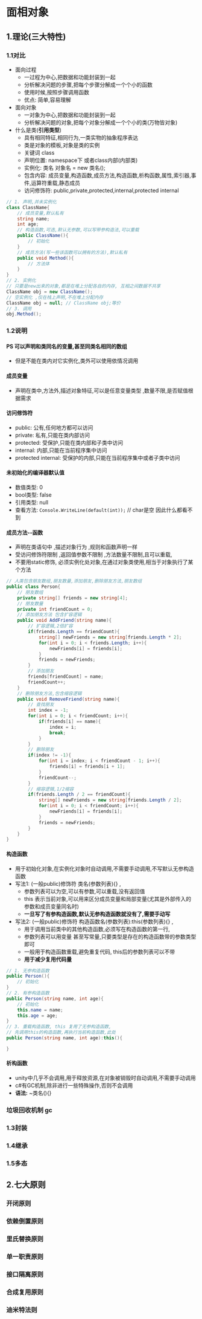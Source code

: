 ﻿# 面相对象
## 1.理论(三大特性)
### 1.1对比
- 面向过程
  - 一过程为中心,把数据和功能封装到一起
  - 分析解决问题的步骤,把每个步骤分解成一个个小的函数
  - 使用时候,按照步骤调用函数
  - 优点: 简单,容易理解
- 面向对象
  - 一对象为中心,把数据和功能封装到一起
  - 分析解决问题的对象,把每个对象分解成一个个小的类(万物皆对象)
- 什么是类(**引用类型**)
  - 具有相同特征,相同行为,一类实物的抽象程序表达
  - 类是对象的模板,对象是类的实例
  - 关键词 class
  - 声明位置: namespace下 或者class内部(内部类)
  - 实例化: 类名 对象名 = new 类名();
  - 包含内容: 成员变量,构造函数,成员方法,构造函数,析构函数,属性,索引器,事件,运算符重载,静态成员
  - 访问修饰符: public,private,protected,internal,protected internal
```csharp
// 1. 声明,并未实例化
class ClassName{
    // 成员变量,默认私有
    string name;
    int age;
    // 构造函数,可选,默认无参数,可以写带参构造法,可以重载
    public ClassName(){
        // 初始化
    }
    // 成员方法(写一些该函数可以拥有的方法),默认私有
    public void Method(){
        // 方法体
    }
}
// 2. 实例化
// 只要是new出来的对象,都是在堆上分配各自的内存, 互相之间数据不共享
ClassName obj = new ClassName();
// 空实例化 ,仅在栈上声明,不在堆上分配内存
ClassName obj = null; // ClassName obj;等价
// 3. 调用
obj.Method();
```
### 1.2说明
#### PS 可以声明和类同名的变量,甚至同类名相同的数组
- 但是不能在类内对它实例化,类外可以使用依情况调用
#### 成员变量
  - 声明在类中,方法外,描述对象特征,可以是任意变量类型 ,数量不限,是否赋值根据需求
#### 访问修饰符
  - public: 公有,任何地方都可以访问
  - private: 私有,只能在类内部访问
  - protected: 受保护,只能在类内部和子类中访问
  - internal: 内部,只能在当前程序集中访问
  - protected internal: 受保护的内部,只能在当前程序集中或者子类中访问
#### 未初始化的编译器默认值
  - 数值类型: 0
  - bool类型: false
  - 引用类型: null
  - 查看方法: `Console.WriteLine(default(int));` // char是空 因此什么都看不到
#### 成员方法--函数
- 声明在类语句中 ,描述对象行为 ,规则和函数声明一样
- 受访问修饰符限制 ,返回值参数不限制 ,方法数量不限制,且可以重载, 
- 不要用static修饰, 必须实例化处对象,在通过对象类使用,相当于对象执行了某个方法
```csharp
// 人类包含朋友数组,朋友数量,添加朋友,删除朋友方法,朋友数组
public class Person{
    // 朋友数组
    private string[] friends = new string[4];
    // 朋友数量
    private int friendCount = 0;
    // 添加朋友方法 包含扩容逻辑
    public void AddFriend(string name){
        // 扩容逻辑,2倍扩容
        if(friends.Length == friendCount){
            string[] newFriends = new string[friends.Length * 2];
            for(int i = 0; i < friends.Length; i++){
                newFriends[i] = friends[i];
            }
            friends = newFriends;
        }
        // 添加朋友
        friends[friendCount] = name;
        friendCount++;
    }
    // 删除朋友方法,包含缩容逻辑
    public void RemoveFriend(string name){
        // 查找朋友
        int index = -1;
        for(int i = 0; i < friendCount; i++){
            if(friends[i] == name){
                index = i;
                break;
            }
        }
        // 删除朋友
        if(index != -1){
            for(int i = index; i < friendCount - 1; i++){
                friends[i] = friends[i + 1];
            }
            friendCount--;
        }
        // 缩容逻辑,1/2缩容
        if(friends.Length / 2 == friendCount){
            string[] newFriends = new string[friends.Length / 2];
            for(int i = 0; i < friendCount; i++){
                newFriends[i] = friends[i];
            }
            friends = newFriends;
        }
    }
}

```
#### 构造函数
- 用于初始化对象,在实例化对象时自动调用,不需要手动调用,不写默认无参构造函数
- 写法1: (一般public)修饰符 类名(参数列表){} ,
  - 参数列表可以为空,可以有参数,可以重载,没有返回值
  - this 表示当前对象,可以用来区分成员变量和局部变量(尤其是外部传入的参数和成员变量同名时)
  - **一旦写了有参构造函数,默认无参构造函数就没有了,需要手动写**
- 写法2: (一般public)修饰符 构造函数名(参数列表):this(参数列表){} ,
  - 用于调用当前类中的其他构造函数,必须写在构造函数的第一行,
  - 参数列表可以用变量 甚至写常量,只要类型是存在的构造函数带的参数类型即可
  - 一般用于构造函数重载,避免重复代码, this后的参数列表可以不带
  - **用于减少复用代码量**
```csharp
// 1. 无参构造函数
public Person(){
    // 初始化
}
// 2. 有参构造函数
public Person(string name, int age){
    // 初始化
    this.name = name;
    this.age = age;
}
// 3. 重载构造函数, this 复用了无参构造函数, 
// 先调用this的构造函数,再执行当前构造函数,此处
public Person(string name, int age):this(){

}
```
#### 析构函数
- unity中几乎不会调用,用于释放资源,在对象被销毁时自动调用,不需要手动调用
- c#有GC机制,除非进行一些特殊操作,否则不会调用
- **语法:** ~类名(){}

### 垃圾回收机制 gc

### 1.3封装
### 1.4继承
### 1.5多态

## 2.七大原则
### 开闭原则
### 依赖倒置原则
### 里氏替换原则
### 单一职责原则
### 接口隔离原则
### 合成复用原则
### 迪米特法则
